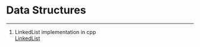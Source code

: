 # Data Structures

---

1. LinkedList implementation in cpp <br>
   [LinkedList](https://github.com/RajodiyaShubham/data_structures/tree/master/LinkedList "Click to open LinkedList")
